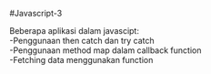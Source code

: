 #Javascript-3

Beberapa aplikasi dalam javascipt:<br>
-Penggunaan then catch dan try catch <br>
-Penggunaan method map dalam callback function <br>
-Fetching data menggunakan function